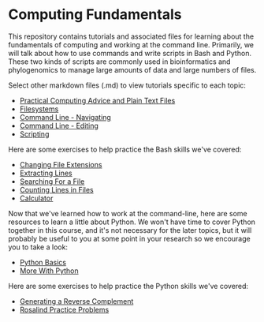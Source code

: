 # Computing Fundamentals

This repository contains tutorials and associated files for learning about the fundamentals of computing and working at the command line. Primarily, we will talk about how to use commands and write scripts in Bash and Python. These two kinds of scripts are commonly used in bioinformatics and phylogenomics to manage large amounts of data and large numbers of files.

Select other markdown files (.md) to view tutorials specific to each topic:

- [Practical Computing Advice and Plain Text Files](https://github.com/IntroPhylogenomics/ComputingFundamentals/blob/master/TipsAndTextFiles.md)
- [Filesystems](https://github.com/IntroPhylogenomics/ComputingFundamentals/blob/master/Filesystems.md)
- [Command Line - Navigating](https://github.com/IntroPhylogenomics/ComputingFundamentals/blob/master/CommandLine_Navigating.md)
- [Command Line - Editing](https://github.com/IntroPhylogenomics/ComputingFundamentals/blob/master/CommandLine_Editing.md)
- [Scripting](https://github.com/IntroPhylogenomics/ComputingFundamentals/blob/master/Scripting.md)

Here are some exercises to help practice the Bash skills we've covered:

- [Changing File Extensions](https://github.com/IntroPhylogenomics/ComputingFundamentals/blob/master/FileExtensions.md)
- [Extracting Lines](https://github.com/IntroPhylogenomics/ComputingFundamentals/blob/master/ExtractingLines.md)
- [Searching For a File](https://github.com/IntroPhylogenomics/ComputingFundamentals/blob/master/FileSearching.md)
- [Counting Lines in Files](https://github.com/IntroPhylogenomics/ComputingFundamentals/blob/master/CountingLines.md)
- [Calculator](https://github.com/IntroPhylogenomics/ComputingFundamentals/blob/master/Calculator.md)

Now that we've learned how to work at the command-line, here are some resources to learn a little about Python. We won't have time to cover Python together in this course, and it's not necessary for the later topics, but it will probably be useful to you at some point in your research so we encourage you to take a look:

- [Python Basics](https://github.com/IntroPhylogenomics/ComputingFundamentals/blob/master/PythonBasics.md)
- [More With Python](https://github.com/IntroPhylogenomics/ComputingFundamentals/blob/master/MorePython.md)

Here are some exercises to help practice the Python skills we've covered:

- [Generating a Reverse Complement](https://github.com/IntroPhylogenomics/ComputingFundamentals/blob/master/ReverseComplement.md)
- [Rosalind Practice Problems](http://rosalind.info/problems/list-view/)
